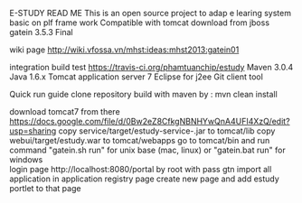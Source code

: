 E-STUDY READ ME
This is an open source project to adap e learing system basic on plf frame work 
Compatible with tomcat download from jboss gatein 3.5.3 Final

wiki page http://wiki.vfossa.vn/mhst:ideas:mhst2013:gatein01

integration build test https://travis-ci.org/phamtuanchip/estudy
Maven 3.0.4
Java  1.6.x
Tomcat application server 7
Eclipse for j2ee
Git client tool  

Quick run guide 
clone repository 
build with maven by : mvn clean install

download tomcat7 from there https://docs.google.com/file/d/0Bw2eZ8CfkgNBNHYwQnA4UFI4XzQ/edit?usp=sharing
copy service/target/estudy-service-.jar  to tomcat/lib 
copy webui/target/estudy.war to tomcat/webapps
go to tomcat/bin and run command "gatein.sh run" for unix base (mac, linux) or "gatein.bat run" for windows  
login page http://localhost:8080/portal by root with pass gtn 
import all application in application registry page 
create new page and add estudy portlet to that page

